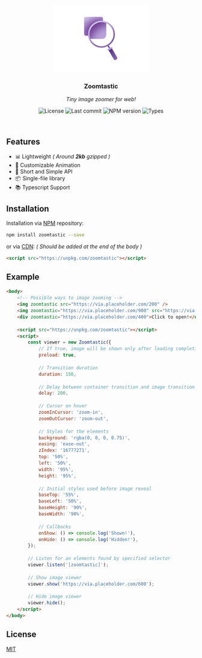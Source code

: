 <p align="center">
	<img src="https://raw.githubusercontent.com/Kirlovon/Zoomtastic/master/assets/logo.png" alt="Zoomtastic Logo" width="256">
</p>

<h3 align="center">Zoomtastic</h3>
<p align="center"><i>Tiny image zoomer for web!</i></p>

<p align="center">
	<img src="https://img.shields.io/github/license/Kirlovon/Zoomtastic.svg" alt="License">
	<img src="https://img.shields.io/github/last-commit/Kirlovon/Zoomtastic.svg" alt="Last commit">
	<img src="https://img.shields.io/npm/v/zoomtastic.svg" alt="NPM version">
	<img src="https://img.shields.io/npm/types/zoomtastic.svg" alt="Types">
</p>

<br>

## Features

-   📊 Lightweight _( Around ***2kb*** gzipped )_
-   📝 Customizable Animation
-   🥂 Short and Simple API
-   📦 Single-file library
-   📚 Typescript Support

## Installation

Installation via [NPM](https://www.npmjs.com/package/zoomtastic) repository:

```bash
npm install zoomtastic --save
```

or via [CDN](https://unpkg.com/): _( Should be added at the end of the body )_

```html
<script src="https://unpkg.com/zoomtastic"></script>
```

## Example

```html
<body>
	<!-- Possible ways to image zooming -->
	<img zoomtastic src="https://via.placeholder.com/200" />
	<img zoomtastic="https://via.placeholder.com/900" src="https://via.placeholder.com/300" />
	<div zoomtastic="https://via.placeholder.com/400">Click to open!</div>

	<script src="https://unpkg.com/zoomtastic"></script>
	<script>
		const viewer = new Zoomtastic({
			// If true, image will be shown only after loading completion
			preload: true,

			// Transition duration
			duration: 150,

			// Delay between container transition and image transition
			delay: 200,

			// Cursor on hover
			zoomInCursor: 'zoom-in',
			zoomOutCursor: 'zoom-out',

			// Styles for the elements
			background: 'rgba(0, 0, 0, 0.75)',
			easing: 'ease-out',
			zIndex: '16777271',
			top: '50%',
			left: '50%',
			width: '95%',
			height: '95%',

			// Initial styles used before image reveal
			baseTop: '55%',
			baseLeft: '50%',
			baseHeight: '90%',
			baseWidth: '90%',

			// Callbacks
			onShow: () => console.log('Shown!'),
			onHide: () => console.log('Hidden!'),
		});

		// Listen for an elements found by specified selector
		viewer.listen('[zoomtastic]');

		// Show image viewer
		viewer.show('https://via.placeholder.com/600');

		// Hide image viewer
		viewer.hide();
	</script>
</body>
```

## License

[MIT](https://github.com/Kirlovon/Zoomtastic/blob/master/LICENSE)
